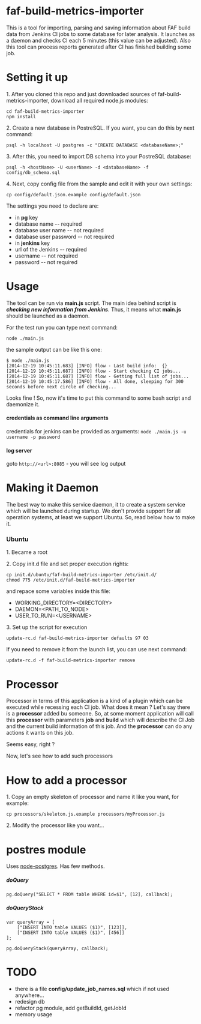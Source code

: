 faf-build-metrics-importer
=======
This is a tool for importing, parsing and saving information about FAF build data from Jenkins CI jobs to some database for later analysis. It launches as a daemon and checks CI each 5 minutes (this value can be adjusted). Also this tool can process reports generated after CI has finished building some job.

Setting it up
=======

1\. After you cloned this repo and just downloaded sources of faf-build-metrics-importer, download all required node.js modules:
```
cd faf-build-metrics-importer
npm install
```

2\. Create a new database in PostreSQL. If you want, you can do this by next command:
```
psql -h localhost -U postgres -c "CREATE DATABASE <databaseName>;"
```

3\. After this, you need to import DB schema into your PostreSQL database:
```
psql -h <hostName> -U <userName> -d <databaseName> -f config/db_schema.sql
```

4\. Next, copy config file  from the sample and edit it with your own settings:
```
cp config/default.json.example config/default.json
```
The settings you need to declare are:
 * in **pg** key
  * database name -- required
  * database user name -- not required
  * database user password -- not required
 * in **jenkins** key
  * url of the Jenkins -- required
  * username -- not required
  * password -- not required

Usage
=======

The tool can be run via **main.js** script. The main idea behind script is ***checking new information from Jenkins***. Thus, it means what **main.js** should be launched as a daemon.

For the test run you can type next command:
```
node ./main.js
```
the sample output can be like this one:
```
$ node ./main.js 
[2014-12-19 10:45:11.683] [INFO] flow - Last build info:  {}
[2014-12-19 10:45:11.687] [INFO] flow - Start checking CI jobs...
[2014-12-19 10:45:11.687] [INFO] flow - Getting full list of jobs...
[2014-12-19 10:45:17.586] [INFO] flow - All done, sleeping for 300 seconds before next circle of checking...
```
Looks fine ! So, now it's time to put this command to some bash script and daemonize it.

#### credentials as command line arguments
credentials for jenkins can be provided as arguments:
`node ./main.js -u username -p password`

#### log server
goto `http://<url>:8085` - you will see log output

Making it Daemon
=======

The best way to make this service daemon, it to create a system service which will be launched during startup. We don't provide support for all operation systems, at least we support Ubuntu. So, read below how to make it.

### Ubuntu

1\. Became a root

2\. Copy init.d file and set proper execution rights:
```
cp init.d/ubuntu/faf-build-metrics-importer /etc/init.d/
chmod 775 /etc/init.d/faf-build-metrics-importer
```
and repace some variables inside this file:
 * WORKING_DIRECTORY=\<DIRECTORY\>
 * DAEMON=\<PATH_TO_NODE\>
 * USER_TO_RUN=\<USERNAME\>

3\. Set up the script for execution
```
update-rc.d faf-build-metrics-importer defaults 97 03
```
If you need to remove it from the launch list, you can use next command:
```
update-rc.d -f faf-build-metrics-importer remove
```

Processor
==================
Processor in terms of this application is a kind of a plugin which can be executed while recessing each CI job.
What does it mean ? Let's say there is a **processor** added bu someone.
So, at some moment application will call this **processor** with parameters **job** and **build**  which will describe the
CI Job and the current build information of this job.
And the **processor** can do any actions it wants on this job.

Seems easy, right ?

Now, let's see how to add such processors

How to add a processor
==================
1\. Copy an empty skeleton of processor and name it like you want, for example:
```
cp processors/skeleton.js.example processors/myProcessor.js
```

2\. Modify the processor like you want...


postres module
===============
Uses [node-postgres](https://github.com/brianc/node-postgres/wiki/Client#paramaterized-query-with-optional-callback-supplied). Has few methods.

##### doQuery
```
pg.doQuery("SELECT * FROM table WHERE id=$1", [12], callback);
```
##### doQueryStack
```
var queryArray = [
    ["INSERT INTO table VALUES ($1)", [123]],
    ["INSERT INTO table VALUES ($1)", [456]]
];

pg.doQueryStack(queryArray, callback);
```

TODO
=============
- there is a file **config/update_job_names.sql** which if not used anywhere...
- redesign db
- refactor pg module, add getBuildId, getJobId
- memory usage
